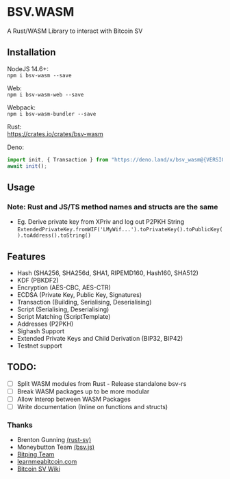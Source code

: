 # BSV.WASM

A Rust/WASM Library to interact with Bitcoin SV   

## Installation
NodeJS 14.6+:  
`npm i bsv-wasm --save`

Web:  
`npm i bsv-wasm-web --save`

Webpack:  
`npm i bsv-wasm-bundler --save`

Rust:  
https://crates.io/crates/bsv-wasm

Deno:  
```js
import init, { Transaction } from "https://deno.land/x/bsv_wasm@{VERSION}/bsv_wasm.js"
await init();
```


## Usage
### Note: Rust and JS/TS method names and structs are the same

- Eg. Derive private key from XPriv and log out P2PKH String
`ExtendedPrivateKey.fromWIF('LMyWif...').toPrivateKey().toPublicKey().toAddress().toString()`

## Features
- Hash (SHA256, SHA256d, SHA1, RIPEMD160, Hash160, SHA512)
- KDF (PBKDF2)
- Encryption (AES-CBC, AES-CTR)
- ECDSA (Private Key, Public Key, Signatures)
- Transaction (Building, Serialising, Deserialising)
- Script (Serialising, Deserialising)
- Script Matching (ScriptTemplate)
- Addresses (P2PKH)
- Sighash Support
- Extended Private Keys and Child Derivation (BIP32, BIP42)
- Testnet support

## TODO:
- [ ] Split WASM modules from Rust - Release standalone bsv-rs
- [ ] Break WASM packages up to be more modular
- [ ] Allow Interop between WASM Packages
- [ ] Write documentation (Inline on functions and structs)

### Thanks
- Brenton Gunning [(rust-sv)](https://github.com/brentongunning/rust-sv)
- Moneybutton Team [(bsv.js)](https://github.com/moneybutton/bsv)
- [Bitping Team](https://bitping.com)
- [learnmeabitcoin.com](https://learnmeabitcoin.com)
- [Bitcoin SV Wiki](https://wiki.bitcoinsv.io)

